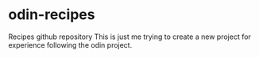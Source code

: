 # odin-recipes
Recipes github repository
This is just me trying to create a new project for experience following the odin project.
